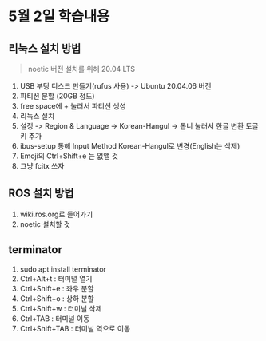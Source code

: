 # 5월 2일 학습내용
## 리눅스 설치 방법
> noetic 버전 설치를 위해 20.04 LTS 
1. USB 부팅 디스크 만들기(rufus 사용) -> Ubuntu 20.04.06 버전
2. 파티션 분할 (20GB 정도)
3. free space에 + 눌러서 파티션 생성
4. 리눅스 설치
5. 설정 -> Region & Language -> Korean-Hangul -> 톱니 눌러서 한글 변환 토글 키 추가
6. ibus-setup 통해 Input Method Korean-Hangul로 변경(English는 삭제)
7. Emoji의 Ctrl+Shift+e 는 없앨 것
8. 그냥 fcitx 쓰자

## ROS 설치 방법
1. wiki.ros.org로 들어가기
2. noetic 설치할 것
## terminator
1. sudo apt install terminator
2. Ctrl+Alt+t : 터미널 열기
3. Ctrl+Shift+e : 좌우 분할
4. Ctrl+Shift+o : 상하 분할
5. Ctrl+Shift+w : 터미널 삭제
6. Ctrl+TAB : 터미널 이동
7. Ctrl+Shift+TAB : 터미널 역으로 이동
